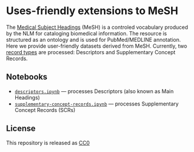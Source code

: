 # Uses-friendly extensions to MeSH

The [Medical Subject Headings](https://www.nlm.nih.gov/mesh/) (MeSH) is a controled vocabulary produced by the NLM for cataloging biomedical information. The resource is structured as an ontology and is used for PubMed/MEDLINE annotation. Here we provide user-friendly datasets derived from MeSH. Currently, two [record types](https://www.nlm.nih.gov/mesh/intro_record_types.html "MeSH Record Types") are processed: Descriptors and Supplementary Concept Records.


## Notebooks

+ [`descriptors.ipynb`](descriptors.ipynb) — processes Descriptors (also known as Main Headings)
+ [`supplementary-concept-records.ipynb`](supplementary-concept-records.ipynb) — processes Supplementary Concept Records (SCRs)

## License

This repository is released as [CC0](https://creativecommons.org/publicdomain/zero/1.0/ "Creative Commoms · CC0 1.0 Universal · Public Domain Dedication")
